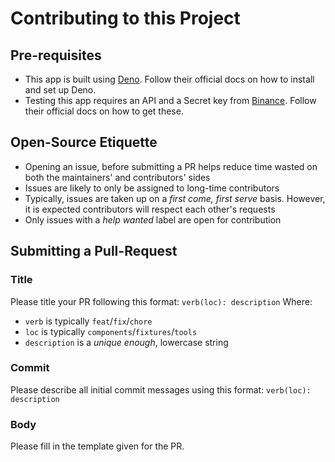 # Contributing to this Project

## Pre-requisites

- This app is built using [Deno](https://deno.land/). Follow their official docs on how to install and set up Deno.
- Testing this app requires an API and a Secret key from [Binance](https://www.binance.com/en). Follow their official docs on how to get these.

## Open-Source Etiquette

- Opening an issue, before submitting a PR helps reduce time wasted on both the maintainers' and contributors' sides
- Issues are likely to only be assigned to long-time contributors
- Typically, issues are taken up on a _first come, first serve_ basis. However, it is expected contributors will respect each other's requests
- Only issues with a _help wanted_ label are open for contribution

## Submitting a Pull-Request

### Title

Please title your PR following this format: `verb(loc): description`
Where:
- `verb` is typically `feat`/`fix`/`chore`
- `loc` is typically `components`/`fixtures`/`tools`
- `description` is a _unique enough_, lowercase string

### Commit

Please describe all initial commit messages using this format: `verb(loc): description`

### Body

Please fill in the template given for the PR.

